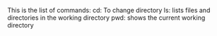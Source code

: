 This is the list of commands:
cd: To change directory
ls: lists files and directories in the working directory
pwd: shows the current working directory